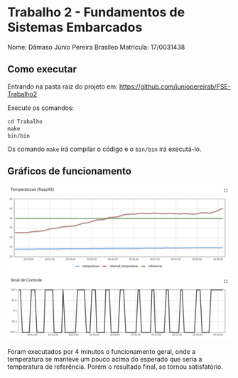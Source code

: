 # Trabalho 2 - Fundamentos de Sistemas Embarcados

Nome: Dâmaso Júnio Pereira Brasileo
Matrícula: 17/0031438

## Como executar

Entrando na pasta raíz do projeto em: https://github.com/juniopereirab/FSE-Trabalho2

Execute os comandos:

```
cd Trabalho
make
bin/bin
```

Os comando `make` irá compilar o código e o `bin/bin` irá executá-lo.

## Gráficos de funcionamento

![](./grafico.png)

Foram executados por 4 minutos o funcionamento geral, onde a temperatura se manteve um pouco acima do esperado que seria a temperatura de referência. Porém o resultado final, se tornou satisfatório.